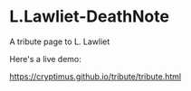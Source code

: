 # L.Lawliet-DeathNote

A tribute page to L. Lawliet

Here's a live demo:

https://cryptimus.github.io/tribute/tribute.html
